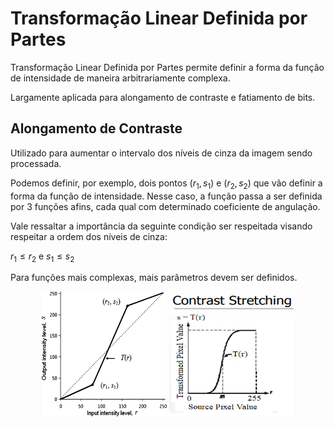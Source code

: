 # Transformação Linear Definida por Partes

Transformação Linear Definida por Partes permite definir a forma da função de intensidade de maneira arbitrariamente complexa.

Largamente aplicada para alongamento de contraste e fatiamento de bits.

## Alongamento de Contraste

Utilizado para aumentar o intervalo dos níveis de cinza da imagem sendo processada.

Podemos definir, por exemplo, dois pontos $(r_1, s_1)$ e $(r_2, s_2)$ que vão definir a forma da função de intensidade. Nesse caso, a função passa a ser definida por 3 funções afins, cada qual com determinado coeficiente de angulação.

Vale ressaltar a importância da seguinte condição ser respeitada visando respeitar a ordem dos níveis de cinza:

$r_1 \leq r_2$ e $s_1 \leq s_2$

Para funções mais complexas, mais parâmetros devem ser definidos.

<p align="center">
    <img src="./readmeImg/transformacaoPartes.jpg" width="200px" height="200px">
    <img src="./readmeImg/alargamentoConstraste.jpg" width="200px" height="200px">
</p>

